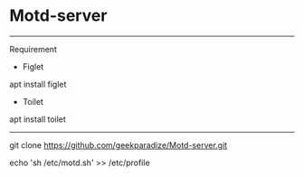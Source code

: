 # Motd-server

------------------------------------------------------
Requirement

- Figlet

 apt install figlet

- Toilet

apt install toilet

-----------------------------------------------------


git clone https://github.com/geekparadize/Motd-server.git

echo 'sh /etc/motd.sh' >> /etc/profile
